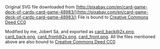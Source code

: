 Original SVG file downloaded from [http://pixabay.com/en/card-game-deck-of-cards-card-game-48983/](http://pixabay.com/en/card-game-deck-of-cards-card-game-48983/)
File is bound to [Creative Commons Deed CC0](http://creativecommons.org/publicdomain/zero/1.0/deed.en)

Modified by me, Jobert Sá, and exported as [card_back@2x.png](card_back@2x.png), [card_back.png](card_back.png), [card_front@2x.png](card_front@2x.png), [card_front.png](card_front.png).
All the files mentioned above are also bound to [Creative Commons Deed CC0](http://creativecommons.org/publicdomain/zero/1.0/deed.en)
